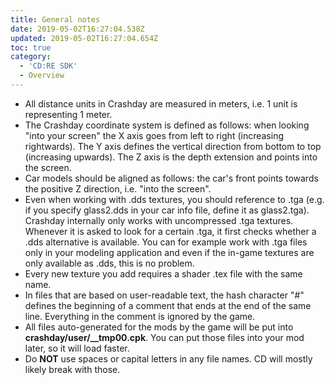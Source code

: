 ```yaml
---
title: General notes
date: 2019-05-02T16:27:04.538Z
updated: 2019-05-02T16:27:04.654Z
toc: true
category:
  - 'CD:RE SDK'
  - Overview
---
```

* All distance units in Crashday are measured in meters, i.e. 1 unit is representing 1 meter. 
* The Crashday coordinate system is defined as follows: when looking "into your screen" the X axis goes from left to right (increasing rightwards). The Y axis defines the vertical direction from bottom to top (increasing upwards). The Z axis is the depth extension and points into the screen.
* Car models should be aligned as follows: the car's front points towards the positive Z direction, i.e. "into the screen". 
* Even when working with .dds textures, you should reference to .tga (e.g. if you specify glass2.dds in your car info file, define it as glass2.tga). Crashday internally only works with uncompressed .tga textures. Whenever it is asked to look for a certain .tga, it first checks whether a .dds alternative is available. You can for example work with .tga files only in your modeling application and even if the in-game textures are only available as .dds, this is no problem. 
* Every new texture you add requires a shader .tex file with the same name.
* In files that are based on user-readable text, the hash character "#" defines the beginning of a comment that ends at the end of the same line. Everything in the comment is ignored by the game.
* All files auto-generated for the mods by the game will be put into **crashday/user/__tmp00.cpk**. You can put those files into your mod later, so it will load faster.
* Do **NOT** use spaces or capital letters in any file names. CD will mostly likely break with those.
